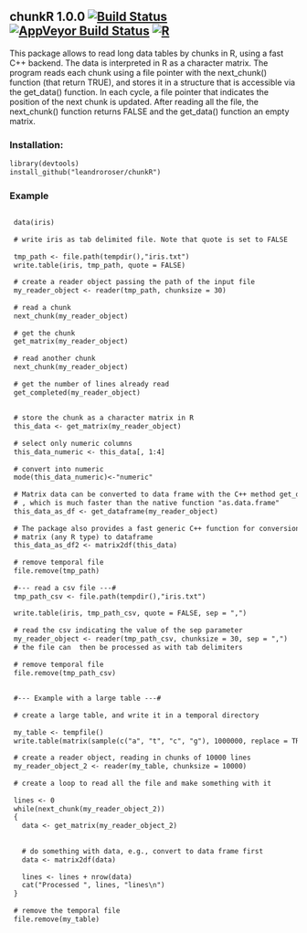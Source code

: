 ## chunkR 1.0.0  [![Build Status](https://travis-ci.org/leandroroser/chunkR.svg?branch=master)](https://travis-ci.org/leandroroser/chunkR.svg?branch=master) [![AppVeyor Build Status](https://ci.appveyor.com/api/projects/status/github/leandroroser/chunkR?branch=master&svg=true)](https://ci.appveyor.com/project/leandroroser/chunkR) [![R](https://img.shields.io/badge/R%3E%3D-3.0-red.svg)](https://img.shields.io/badge/R%3E%3D-3.0-red.svg) 

This package allows to read long data tables by chunks in R, using a fast C++ backend. The data is interpreted in R as a character matrix. The program reads each chunk using a file pointer with the next_chunk() function (that return TRUE), and stores it in a structure that is accessible via the get_data() function. In each cycle, a file pointer that indicates the position of the next chunk is updated. After reading all the file, the next_chunk() function returns FALSE and the get_data() function an empty matrix.

### Installation:

```diff
library(devtools)
install_github("leandroroser/chunkR")
```

### Example

```diff

 data(iris)
 
 # write iris as tab delimited file. Note that quote is set to FALSE
 
 tmp_path <- file.path(tempdir(),"iris.txt")
 write.table(iris, tmp_path, quote = FALSE)
 
 # create a reader object passing the path of the input file
 my_reader_object <- reader(tmp_path, chunksize = 30)
 
 # read a chunk
 next_chunk(my_reader_object)
 
 # get the chunk
 get_matrix(my_reader_object)
 
 # read another chunk
 next_chunk(my_reader_object)
 
 # get the number of lines already read
 get_completed(my_reader_object)
 
 
 # store the chunk as a character matrix in R
 this_data <- get_matrix(my_reader_object)
 
 # select only numeric columns
 this_data_numeric <- this_data[, 1:4]
 
 # convert into numeric
 mode(this_data_numeric)<-"numeric"
 
 # Matrix data can be converted to data frame with the C++ method get_dataframe. 
 # , which is much faster than the native function "as.data.frame"
 this_data_as_df <- get_dataframe(my_reader_object)
 
 # The package also provides a fast generic C++ function for conversion from
 # matrix (any R type) to dataframe
 this_data_as_df2 <- matrix2df(this_data)
 
 # remove temporal file
 file.remove(tmp_path)
 
 #--- read a csv file ---#
 tmp_path_csv <- file.path(tempdir(),"iris.txt")
 
 write.table(iris, tmp_path_csv, quote = FALSE, sep = ",")
 
 # read the csv indicating the value of the sep parameter
 my_reader_object <- reader(tmp_path_csv, chunksize = 30, sep = ",")
 # the file can  then be processed as with tab delimiters
 
 # remove temporal file
 file.remove(tmp_path_csv)
 
 
 #--- Example with a large table ---#
 
 # create a large table, and write it in a temporal directory
 
 my_table <- tempfile()
 write.table(matrix(sample(c("a", "t", "c", "g"), 1000000, replace = TRUE), 100000, 1000),     my_table)
 
 # create a reader object, reading in chunks of 10000 lines
 my_reader_object_2 <- reader(my_table, chunksize = 10000)
 
 # create a loop to read all the file and make something with it
 
 lines <- 0
 while(next_chunk(my_reader_object_2))
 {
   data <- get_matrix(my_reader_object_2) 
   
   
   # do something with data, e.g., convert to data frame first
   data <- matrix2df(data)
   
   lines <- lines + nrow(data)
   cat("Processed ", lines, "lines\n")
 }
 
 # remove the temporal file
 file.remove(my_table)


```
